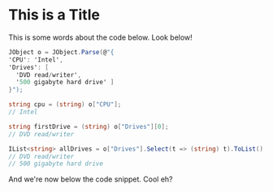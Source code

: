 ﻿# This is a Title

This is some words about the code below. Look below!

<!-- import LinqToJsonBasic -->
```cs
JObject o = JObject.Parse(@"{
'CPU': 'Intel',
'Drives': [
  'DVD read/writer',
  '500 gigabyte hard drive' ]
}");

string cpu = (string) o["CPU"];
// Intel

string firstDrive = (string) o["Drives"][0];
// DVD read/writer

IList<string> allDrives = o["Drives"].Select(t => (string) t).ToList();
// DVD read/writer
// 500 gigabyte hard drive
```

And we're now below the code snippet. Cool eh?